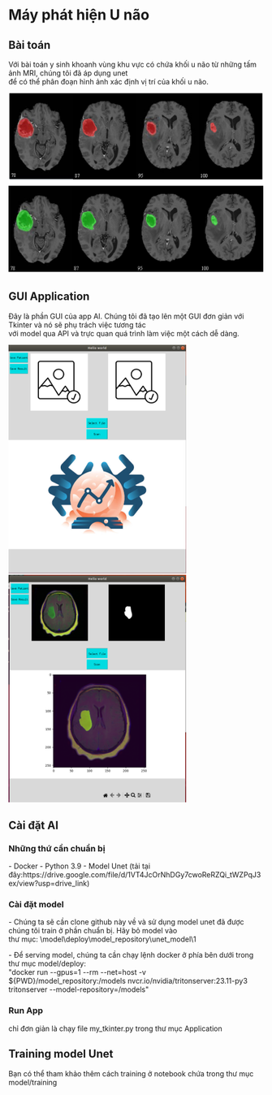<h1>Máy phát hiện U não</h1>
<h2>Bài toán</h2>
<p>Với bài toán y sinh khoanh vùng khu vực có chứa khối u não từ những tấm ảnh MRI, chúng tôi đã áp dụng unet </br>
    để có thể phân đoạn hình ảnh xác định vị trí của khối u não.</p>
<div>
    <img src="assets/demo.png" alt="" width="600">
</div>
<h2>GUI Application</h2>
<div>
    <p>Đây là phần GUI của app AI. Chúng tôi đã tạo lên một GUI đơn giản với Tkinter và nó sẽ phụ trách việc tương tác </br>
        với model qua API và trực quan quá trình làm việc một cách dễ dàng.</p>
    <img src="assets/image.png" alt="" width="350">
    <img src="assets/image-1.png" alt="" width="350">
</div>
<h2>Cài đặt AI</h2>
<h3>Những thứ cần chuẩn bị</h3>
<p>
    - Docker 
    - Python 3.9 
    - Model Unet (tải tại đây:https://drive.google.com/file/d/1VT4JcOrNhDGy7cwoReRZQi_tWZPqJ3ex/view?usp=drive_link)
</p>
<h3>Cài đặt model</h3>
<p>- Chúng ta sẽ cần clone github này về và sử dụng model unet đã được chúng tôi train ở phần chuẩn bị. Hãy bỏ model vào </br>
    thư mục: \model\deploy\model_repository\unet_model\1
</p>
<p>- Để serving model, chúng ta cần chạy lệnh docker ở phía bên dưới trong thư mục model/deploy:</br>
    "docker run --gpus=1 --rm --net=host -v ${PWD}/model_repository:/models nvcr.io/nvidia/tritonserver:23.11-py3 tritonserver --model-repository=/models"
</p>
<h3>Run App</h3>
<p>chỉ đơn giản là chạy file my_tkinter.py trong thư mục Application</p>

<h2>Training model Unet</h2>
<p>Bạn có thể tham khảo thêm cách training ở notebook chứa trong thư mục model/training </p>

